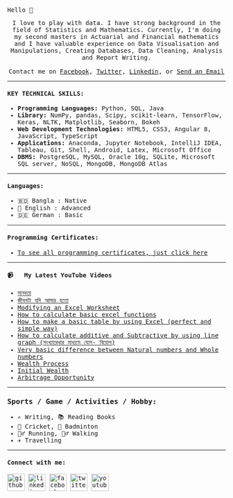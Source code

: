 <samp>
Hello 👋
</samp>
<p align="center">
  <!-- <img src="https://user-images.githubusercontent.com/5679180/79618120-0daffb80-80be-11ea-819e-d2b0fa904d07.gif" width="27px"> -->
<samp>
I love to play with data. I have strong background in the field of Statistics and Mathematics. Currently, I'm doing my second masters in Actuarial and Financial mathematics and I have valuable experience on Data Visualisation and Manipulations, Creating Databases, Data Cleaning, Analysis and Report Writing.
     <br><br>Contact me on <a href="https://facebook.com/kamrulface90">Facebook</a>, <a href="https://twitter.com/kamrulface">Twitter</a>, <a href="https://www.linkedin.com/in/hasan-2021/">Linkedin</a>, or <a href="mkam.hasan@gmail.com">Send an Email</a>
</samp>
</p>

---
  <samp>
  
#### KEY TECHNICAL SKILLS: 

- <b>Programming Languages:</b> Python, SQL, Java
- <b>Library:</b> NumPy, pandas, Scipy, scikit-learn, TensorFlow, Keras, NLTK, Matplotlib, Seaborn, Bokeh
- <b>Web Development Technologies:</b> HTML5, CSS3, Angular 8, JavaScript, TypeScript
- <b>Applications:</b> Anaconda, Jupyter Notebook, IntelliJ IDEA, Tableau, Git, Shell, Android, Latex, Microsoft Office
- <b>DBMS:</b> PostgreSQL, MySQL, Oracle 10g, SQLite, Microsoft SQL server, NoSQL, MongoDB, MongoDB Atlas
<!-- language skill stars here -->
----
#### Languages:

- 🇧🇩 Bangla : Native
- 🏴󠁧󠁢󠁥󠁮󠁧󠁿 English : Advanced
- 🇩🇪 German : Basic
  <br />
<!-- language skills are ended here-->
-------

#### Programming Certificates: 
- [To see all programming certificates, just click here](https://github.com/kamrul69/Earned-online-certificates/commit/32e5f3e8c3d90746fe6e32925b9df62ced718244)

---
#### 📹 &nbsp; My Latest YouTube Videos

<!-- YOUTUBE:START -->
- [ মানবতা ](https://www.youtube.com/watch?v=fDXVKxGSD9Q&t=32s)
- [ জীবনটা যদি আমার হতো ](https://www.youtube.com/watch?v=zaU4fXvx7do&t=27s)
- [ Modifying an Excel Worksheet ](https://www.youtube.com/watch?v=zewh8loJXOw)
- [ How to calculate basic excel functions ](https://www.youtube.com/watch?v=WD0uNgqDonk&list=PL3A70PxOg00ndqHcVaYrD2Lsue6APmoHw&index=2)
- [ How to make a basic table by using Excel (perfect and simple way)](https://www.youtube.com/watch?v=fLGENkmWqNM)
- [How to calculate additive and Subtractive by using line graph (সংখ্যারেখার মাধ্যমে যোগ- বিয়োগ)](https://youtu.be/xTmTCUREV4c)
- [ Very basic difference between Natural numbers and Whole numbers](https://www.youtube.com/watch?v=TND5n7hM_EI)
- [ Wealth Process](https://youtu.be/xfiaUqemxLg)
- [ Initial Wealth](https://youtu.be/D1XaFLY0-cM)
- [Arbitrage Opportunity](https://www.youtube.com/watch?v=Cfo76l_x5RM)

<!-- YOUTUBE:END -->
----
<!-- github stats starts here  -->

<!-- [![Top Langs](https://github-readme-stats.vercel.app/api/top-langs/?username=kamrul69)](https://github.com/anuraghazra/github-readme-stats) -->

<!-- [![My GitHub stats](https://github-readme-stats.vercel.app/api?username=kamrul69)](https://github.com/anuraghazra/github-readme-stats) -->

<!-- ![My GitHub stats](https://github-readme-stats.vercel.app/api?username=kamrul69&show_icons=true) -->
<!-- github stats ends here  -->
<!-- my sports and game section starts here  -->

### Sports / Game / Activities / Hobby:
- ✍️ Writing, 📚 Reading Books
- 🏏 Cricket, 🏸 Badminton
- 🏃‍♂️ Running, 🚶‍♂️ Walking
- ✈️ Travelling
<!-- my sports and games section ends here  -->
----
#### Connect with me:
[<img src='https://cdn.jsdelivr.net/npm/simple-icons@3.0.1/icons/github.svg' alt='github' height='40'>](https://github.com/kamrul69)  [<img src='https://cdn.jsdelivr.net/npm/simple-icons@3.0.1/icons/linkedin.svg' alt='linkedin' height='40'>](https://www.linkedin.com/in/hasan-2021/)  [<img src='https://cdn.jsdelivr.net/npm/simple-icons@3.0.1/icons/facebook.svg' alt='facebook' height='40'>](https://www.facebook.com/kamrulface90)  [<img src='https://cdn.jsdelivr.net/npm/simple-icons@3.0.1/icons/twitter.svg' alt='twitter' height='40'>](https://twitter.com/kamrulface)  [<img src='https://cdn.jsdelivr.net/npm/simple-icons@3.0.1/icons/youtube.svg' alt='youtube' height='40'>](https://www.youtube.com/channel/UCqPcVPyuu8qznlULayJcMLw)  
  
   </samp>
